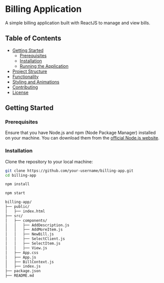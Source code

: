 # Billing Application

A simple billing application built with ReactJS to manage and view bills.

## Table of Contents

- [Getting Started](#getting-started)
  - [Prerequisites](#prerequisites)
  - [Installation](#installation)
  - [Running the Application](#running-the-application)
- [Project Structure](#project-structure)
- [Functionality](#functionality)
- [Styling and Animations](#styling-and-animations)
- [Contributing](#contributing)
- [License](#license)

## Getting Started

### Prerequisites

Ensure that you have Node.js and npm (Node Package Manager) installed on your machine. You can download them from the [official Node.js website](https://nodejs.org/).

### Installation

Clone the repository to your local machine:

```bash
git clone https://github.com/your-username/billing-app.git
cd billing-app

npm install

npm start

billing-app/
├── public/
│   ├── index.html
├── src/
│   ├── components/
│   │   ├── AddDescription.js
│   │   ├── AddMoreItem.js
│   │   ├── NewBill.js
│   │   ├── SelectClient.js
│   │   ├── SelectItem.js
│   │   ├── View.js
│   ├── App.css
│   ├── App.js
│   ├── BillContext.js
│   ├── index.js
├── package.json
├── README.md
